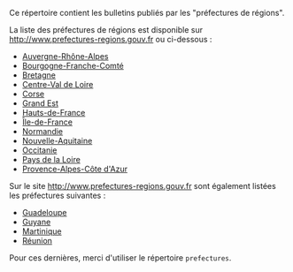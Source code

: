 Ce répertoire contient les bulletins publiés par les "préfectures de régions".

La liste des préfectures de régions est disponible sur http://www.prefectures-regions.gouv.fr ou ci-dessous :

- [Auvergne-Rhône-Alpes](http://www.prefectures-regions.gouv.fr/auvergne-rhone-alpes)
- [Bourgogne-Franche-Comté](http://www.prefectures-regions.gouv.fr/bourgogne-franche-comte)
- [Bretagne](http://www.prefectures-regions.gouv.fr/bretagne)
- [Centre-Val de Loire](http://www.prefectures-regions.gouv.fr/centre-val-de-loire)
- [Corse](http://www.prefectures-regions.gouv.fr/corse)
- [Grand Est](http://www.prefectures-regions.gouv.fr/grand-est)
- [Hauts-de-France](http://www.prefectures-regions.gouv.fr/hauts-de-france)
- [Île-de-France](http://www.prefectures-regions.gouv.fr/ile-de-france)
- [Normandie](http://www.prefectures-regions.gouv.fr/normandie)
- [Nouvelle-Aquitaine](http://www.prefectures-regions.gouv.fr/nouvelle-aquitaine)
- [Occitanie](http://www.prefectures-regions.gouv.fr/occitanie)
- [Pays de la Loire](http://www.prefectures-regions.gouv.fr/pays-de-la-loire)
- [Provence-Alpes-Côte d'Azur](http://www.prefectures-regions.gouv.fr/provence-alpes-cote-dazur)


Sur le site http://www.prefectures-regions.gouv.fr sont également listées les préfectures suivantes :

- [Guadeloupe](http://www.guadeloupe.pref.gouv.fr/)
- [Guyane](http://www.guyane.pref.gouv.fr/)
- [Martinique](http://www.martinique.pref.gouv.fr/)
- [Réunion](http://www.reunion.gouv.fr/)

Pour ces dernières, merci d'utiliser le répertoire `prefectures`.
